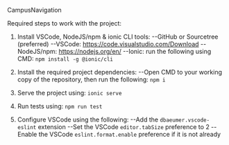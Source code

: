CampusNavigation

Required steps to work with the project:

1. Install VSCode, NodeJS/npm & ionic CLI tools:
  --GitHub or Sourcetree (preferred)
  --VSCode: https://code.visualstudio.com/Download
  --NodeJS/npm:  https://nodejs.org/en/
  --Ionic: run the following using CMD: `npm install -g @ionic/cli`

2. Install the required project dependencies:
  --Open CMD to your working copy of the repository, then run the following: `npm i`

3. Serve the project using: `ionic serve`

4. Run tests using: `npm run test`

5. Configure VSCode using the following:
  --Add the `dbaeumer.vscode-eslint` extension
  --Set the VSCode `editor.tabSize` preference to 2
  --Enable the VSCode `eslint.format.enable` preference if it is not already
